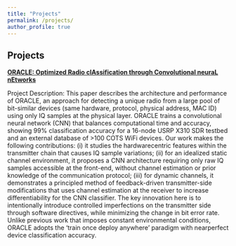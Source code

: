 ```yaml
---
title: "Projects"
permalink: /projects/
author_profile: true
---
```


## Projects

<b>[ORACLE: Optimized Radio clAssification through Convolutional neuraL nEtworks](http://lantaoyu.com/publications/GanGradient)</b> <br>

Project Description:
This paper describes the architecture and performance of ORACLE, an approach for detecting a unique radio from a large pool of bit-similar devices (same hardware, protocol, physical address, MAC ID) using only IQ samples at the physical
layer. ORACLE trains a convolutional neural network (CNN) that balances computational time and accuracy, showing 99%
classification accuracy for a 16-node USRP X310 SDR testbed and an external database of >100 COTS WiFi devices. Our work
makes the following contributions: (i) it studies the hardwarecentric features within the transmitter chain that causes IQ
sample variations; (ii) for an idealized static channel environment, it proposes a CNN architecture requiring only raw IQ samples accessible at the front-end, without channel estimation or prior knowledge of the communication protocol; (iii) for dynamic channels, it demonstrates a principled method of feedback-driven transmitter-side modifications that uses channel estimation at the receiver to increase differentiability for the CNN classifier.
The key innovation here is to intentionally introduce controlled imperfections on the transmitter side through software directives, while minimizing the change in bit error rate. Unlike previous work that imposes constant environmental conditions, ORACLE adopts the ‘train once deploy anywhere’ paradigm with nearperfect device classification accuracy.




